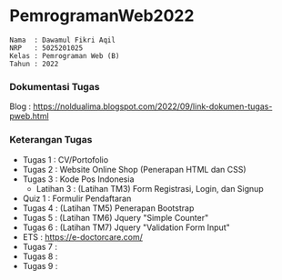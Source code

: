 # PemrogramanWeb2022
```
Nama  : Dawamul Fikri Aqil
NRP   : 5025201025
Kelas : Pemrograman Web (B)
Tahun : 2022
```

### Dokumentasi Tugas
Blog : https://noldualima.blogspot.com/2022/09/link-dokumen-tugas-pweb.html

### Keterangan Tugas
- Tugas 1 : CV/Portofolio
- Tugas 2 : Website Online Shop (Penerapan HTML dan CSS)
- Tugas 3 : Kode Pos Indonesia
  - Latihan 3 : (Latihan TM3) Form Registrasi, Login, dan Signup
- Quiz 1 : Formulir Pendaftaran
- Tugas 4 : (Latihan TM5) Penerapan Bootstrap
- Tugas 5 : (Latihan TM6) Jquery "Simple Counter"
- Tugas 6 : (Latihan TM7) Jquery "Validation Form Input"
- ETS : https://e-doctorcare.com/
- Tugas 7 : 
- Tugas 8 : 
- Tugas 9 : 

